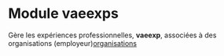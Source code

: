 # Module vaeexps
Gère les expériences professionnelles, **vaeexp**, associées à des organisations (employeur)[organisations](../organisations/index.md)
